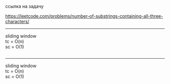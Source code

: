 ссылка на задачу 

https://leetcode.com/problems/number-of-substrings-containing-all-three-characters/


---
sliding window
<br />
tc = O(n)
<br />
sc = O(1)

```js

```
---
sliding window
<br />
tc = O(n)
<br />
sc = O(1)

```js

```
